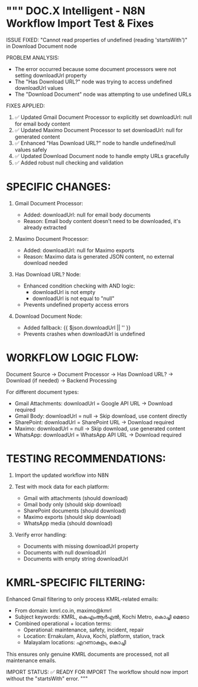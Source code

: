 """
DOC.X Intelligent - N8N Workflow Import Test & Fixes
=================================================

ISSUE FIXED: "Cannot read properties of undefined (reading 'startsWith')" in Download Document node

PROBLEM ANALYSIS:
- The error occurred because some document processors were not setting downloadUrl property
- The "Has Download URL?" node was trying to access undefined downloadUrl values
- The "Download Document" node was attempting to use undefined URLs

FIXES APPLIED:
1. ✅ Updated Gmail Document Processor to explicitly set downloadUrl: null for email body content
2. ✅ Updated Maximo Document Processor to set downloadUrl: null for generated content
3. ✅ Enhanced "Has Download URL?" node to handle undefined/null values safely
4. ✅ Updated Download Document node to handle empty URLs gracefully
5. ✅ Added robust null checking and validation

SPECIFIC CHANGES:
================

1. Gmail Document Processor:
   - Added: downloadUrl: null for email body documents
   - Reason: Email body content doesn't need to be downloaded, it's already extracted

2. Maximo Document Processor:
   - Added: downloadUrl: null for Maximo exports
   - Reason: Maximo data is generated JSON content, no external download needed

3. Has Download URL? Node:
   - Enhanced condition checking with AND logic:
     * downloadUrl is not empty
     * downloadUrl is not equal to "null"
   - Prevents undefined property access errors

4. Download Document Node:
   - Added fallback: {{ $json.downloadUrl || '' }}
   - Prevents crashes when downloadUrl is undefined

WORKFLOW LOGIC FLOW:
===================

Document Source → Document Processor → Has Download URL? → Download (if needed) → Backend Processing

For different document types:
- Gmail Attachments: downloadUrl = Google API URL → Download required
- Gmail Body: downloadUrl = null → Skip download, use content directly
- SharePoint: downloadUrl = SharePoint URL → Download required  
- Maximo: downloadUrl = null → Skip download, use generated content
- WhatsApp: downloadUrl = WhatsApp API URL → Download required

TESTING RECOMMENDATIONS:
========================

1. Import the updated workflow into N8N
2. Test with mock data for each platform:
   - Gmail with attachments (should download)
   - Gmail body only (should skip download)
   - SharePoint documents (should download)
   - Maximo exports (should skip download)
   - WhatsApp media (should download)

3. Verify error handling:
   - Documents with missing downloadUrl property
   - Documents with null downloadUrl
   - Documents with empty string downloadUrl

KMRL-SPECIFIC FILTERING:
=======================

Enhanced Gmail filtering to only process KMRL-related emails:
- From domain: kmrl.co.in, maximo@kmrl
- Subject keywords: KMRL, കെഎംആർഎൽ, Kochi Metro, കൊച്ചി മെട്രോ
- Combined operational + location terms:
  * Operational: maintenance, safety, incident, repair
  * Location: Ernakulam, Aluva, Kochi, platform, station, track
  * Malayalam locations: എറണാകുളം, കൊച്ചി

This ensures only genuine KMRL documents are processed, not all maintenance emails.

IMPORT STATUS: ✅ READY FOR IMPORT
The workflow should now import without the "startsWith" error.
"""